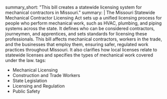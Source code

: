 summary_short: "This bill creates a statewide licensing system for mechanical contractors in Missouri."
summary: |
  The Missouri Statewide Mechanical Contractor Licensing Act sets up a unified licensing process for people who perform mechanical work, such as HVAC, plumbing, and piping systems across the state. It defines who can be considered contractors, journeymen, and apprentices, and sets standards for licensing these professionals. This bill affects mechanical contractors, workers in the trade, and the businesses that employ them, ensuring safer, regulated work practices throughout Missouri. It also clarifies how local licenses relate to statewide licenses and specifies the types of mechanical work covered under the law.
tags:
  - Mechanical Licensing
  - Construction and Trade Workers
  - State Legislation
  - Licensing and Regulation
  - Public Safety
